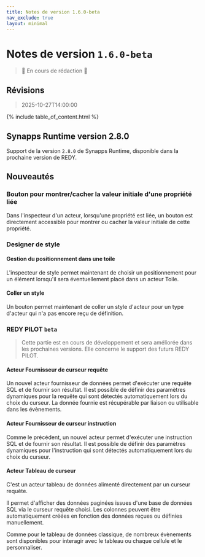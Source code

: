 ```yaml
---
title: Notes de version 1.6.0-beta
nav_exclude: true
layout: minimal
---
```


# Notes de version `1.6.0-beta`

> 🚧 En cours de rédaction 🚧

## Révisions

> 2025-10-27T14:00:00

{% include table_of_content.html %}

## Synapps Runtime version 2.8.0

Support de la version `2.8.0` de Synapps Runtime, disponible dans la prochaine version de REDY.

## Nouveautés

### Bouton pour montrer/cacher la valeur initiale d'une propriété liée

Dans l'inspecteur d'un acteur, lorsqu'une propriété est liée, un bouton est directement accessible pour montrer ou cacher la valeur initiale de cette propriété.


### Designer de style

#### Gestion du positionnement dans une toile

L'inspecteur de style permet maintenant de choisir un positionnement pour un élément lorsqu'il sera éventuellement placé dans un acteur Toile.

#### Coller un style

Un bouton permet maintenant de coller un style d'acteur pour un type d'acteur qui n'a pas encore reçu de définition.

### REDY PILOT <code>beta</code>

> Cette partie est en cours de développement et sera améliorée dans les prochaines versions. Elle concerne le support des futurs REDY PILOT.

#### Acteur Fournisseur de curseur requête

Un nouvel acteur fournisseur de données permet d'exécuter une requête SQL et de fournir son résultat. Il est possible de définir des paramètres dynamiques pour la requête qui sont détectés automatiquement lors du choix du curseur.
La donnée fournie est récupérable par liaison ou utilisable dans les évènements.

#### Acteur Fournisseur de curseur instruction

Comme le précédent, un nouvel acteur permet d'exécuter une instruction SQL et de fournir son résultat. Il est possible de définir des paramètres dynamiques pour l'instruction qui sont détectés automatiquement lors du choix du curseur.

#### Acteur Tableau de curseur

C'est un acteur tableau de données alimenté directement par un curseur requête.

Il permet d'afficher des données paginées issues d'une base de données SQL via le curseur requête choisi. Les colonnes peuvent être automatiquement créées en fonction des données reçues ou définies manuellement.

Comme pour le tableau de données classique, de nombreux évènements sont disponibles pour interagir avec le tableau ou chaque cellule et le personnaliser.
